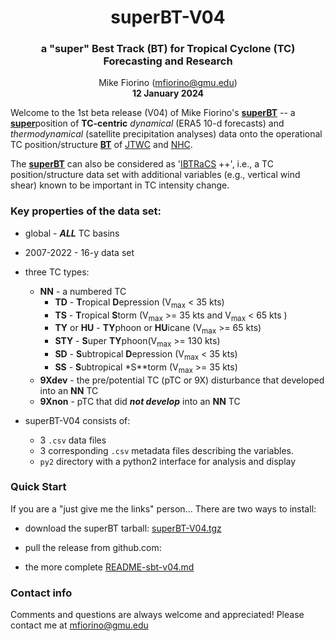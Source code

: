 <div align="center">

<h1>superBT-V04</h1>
<h3>a "super" Best Track (BT) for Tropical Cyclone (TC) Forecasting and Research</h3>

Mike Fiorino (mfiorino@gmu.edu)</br>
<b> 12 January 2024 </b>
</div>

Welcome to the 1st beta release (V04) of Mike Fiorino's <ins><b>superBT</ins></b> -- a <ins><b>super</b></ins>position of **TC-centric** *dynamical*
(ERA5 10-d forecasts) and *thermodynamical* (satellite precipitation analyses)
 data onto the operational TC position/structure <ins><b>BT</ins></b> of
 [JTWC](https://www.metoc.navy.mil/jtwc/jtwc.html "JTWC home page: https://www.metoc.navy.mil/jtwc/jtwc.html")
and [NHC](https://www.nhc.noaa.gov/ "NHC home page: https://www.nhc.noaa.gov/").

The <ins><b>superBT</ins></b> can also be considered as
'[IBTRaCS](https://www.ncei.noaa.gov/products/international-best-track-archive
"IBTRaCS: https://www.ncei.noaa.gov/products/international-best-track-archive" ) ++', i.e., a TC position/structure data set with additional
variables (e.g., vertical wind shear) known to be important in TC intensity
change.

### Key properties of the data set:

- global - ***ALL*** TC basins
- 2007-2022 - 16-y data set
- three TC types:
  - **NN** - a numbered TC
    - **TD** - **T**ropical **D**epression (V<sub>max</sub> < 35 kts)
    - **TS** - **T**ropical **S**torm (V<sub>max</sub> >= 35 kts and V<sub>max</sub> < 65 kts )
    - **TY** or **HU** - **TY**phoon or **HU**icane (V<sub>max</sub> >= 65 kts)
    - **STY** - **S**uper **TY**phoon(V<sub>max</sub> >= 130 kts)
    - **SD** - **S**ubtropical **D**epression (V<sub>max</sub> < 35 kts)
    - **SS** - **S**ubtropical *S**torm (V<sub>max</sub> >= 35 kts)
  - **9Xdev** - the pre/potential TC (pTC or 9X) disturbance that developed into an **NN** TC
  - **9Xnon** - pTC that did ***not develop*** into an **NN** TC

- superBT-V04 consists of:
  - 3 `.csv` data files
  - 3 corresponding `.csv` metadata files describing the variables.
  - `py2` directory with a python2 interface for analysis and display

### Quick Start

If you are a "just give me the links" person...  There are two ways to install:

- download the superBT tarball: [superBT-V04.tgz](https://tenkiman.github.io/superBT-V04/superBT-V04.tgz
"superBT tarball: https://tenkiman.github.io/superBT-V04/superBT-V04.tgz")

- pull the release from github.com:

- the more complete [README-sbt-v04.md](https://tenkiman.github.io/superBT-V04/README-sbt-v04.md
" https://tenkiman.github.io/superBT-V04/README-sbt-v04.md")

### Contact info

Comments and questions are always welcome and appreciated!  Please contact me at mfiorino@gmu.edu


